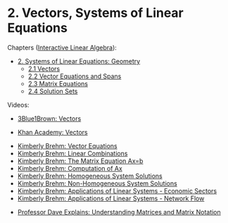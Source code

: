 # 2. Vectors, Systems of Linear Equations

Chapters ([Interactive Linear Algebra](https://textbooks.math.gatech.edu/ila/)):
- [2. Systems of Linear Equations: Geometry](https://textbooks.math.gatech.edu/ila/chap-geometry.html)
    - [2.1 Vectors](https://textbooks.math.gatech.edu/ila/vectors.html)
    - [2.2 Vector Equations and Spans](https://textbooks.math.gatech.edu/ila/spans.html)
    - [2.3 Matrix Equations](https://textbooks.math.gatech.edu/ila/matrix-equations.html)
    - [2.4 Solution Sets](https://textbooks.math.gatech.edu/ila/solution-sets.html)

Videos:
- [3Blue1Brown: Vectors](https://www.youtube.com/watch?v=fNk_zzaMoSs&list=PLZHQObOWTQDPD3MizzM2xVFitgF8hE_ab)
<!---->
- [Khan Academy: Vectors](https://www.khanacademy.org/math/linear-algebra/vectors-and-spaces/vectors/v/vector-introduction-linear-algebra)
<!---->
- [Kimberly Brehm: Vector Equations](https://www.youtube.com/watch?v=ztsT5uoWeEE&list=PLl-gb0E4MII03hiCrZa7YqxUMEeEPmZqK)
- [Kimberly Brehm: Linear Combinations](https://www.youtube.com/watch?v=9QXnOwSOoWA&list=PLl-gb0E4MII03hiCrZa7YqxUMEeEPmZqK)
- [Kimberly Brehm: The Matrix Equation Ax=b](https://www.youtube.com/watch?v=kcBufqZgP4s&list=PLl-gb0E4MII03hiCrZa7YqxUMEeEPmZqK)
- [Kimberly Brehm: Computation of Ax](https://www.youtube.com/watch?v=mH3Me8P-CO8&list=PLl-gb0E4MII03hiCrZa7YqxUMEeEPmZqK)
- [Kimberly Brehm: Homogeneous System Solutions](https://www.youtube.com/watch?v=ODOztJ6YRUM&list=PLl-gb0E4MII03hiCrZa7YqxUMEeEPmZqK)
- [Kimberly Brehm: Non-Homogeneous System Solutions](https://www.youtube.com/watch?v=jsyutdYtOc4&list=PLl-gb0E4MII03hiCrZa7YqxUMEeEPmZqK)
- [Kimberly Brehm: Applications of Linear Systems - Economic Sectors](https://www.youtube.com/watch?v=Ju6Z90Spme0&list=PLl-gb0E4MII03hiCrZa7YqxUMEeEPmZqK)
- [Kimberly Brehm: Applications of Linear Systems - Network Flow](https://www.youtube.com/watch?v=Vk5Iun6sxhM&list=PLl-gb0E4MII03hiCrZa7YqxUMEeEPmZqK)
<!---->
- [Professor Dave Explains: Understanding Matrices and Matrix Notation](https://www.youtube.com/watch?v=y6bVhgmy2rw&list=PLybg94GvOJ9En46TNCXL2n6SiqRc_iMB8)